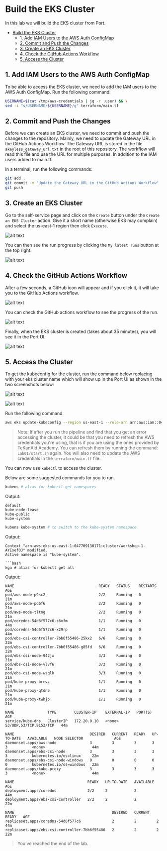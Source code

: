 # Build the EKS Cluster

In this lab we will build the EKS cluster from Port.

<!-- @import "[TOC]" {cmd="toc" depthFrom=1 depthTo=6 orderedList=false} -->

<!-- code_chunk_output -->

- [Build the EKS Cluster](#build-the-eks-cluster)
  - [1. Add IAM Users to the AWS Auth ConfigMap](#1-add-iam-users-to-the-aws-auth-configmap)
  - [2. Commit and Push the Changes](#2-commit-and-push-the-changes)
  - [3. Create an EKS Cluster](#3-create-an-eks-cluster)
  - [4. Check the GitHub Actions Workflow](#4-check-the-github-actions-workflow)
  - [5. Access the Cluster](#5-access-the-cluster)

<!-- /code_chunk_output -->

## 1. Add IAM Users to the AWS Auth ConfigMap

To be able to access the EKS cluster, we need to add the IAM users to the AWS Auth ConfigMap. Run the following command:

```bash
USERNAME=$(cat /tmp/aws-credentials | jq -r .user) && \
sed -i "s/USERNAME/${USERNAME}/g" terraform/main.tf
```

## 2. Commit and Push the Changes

Before we can create an EKS cluster, we need to commit and push the changes to the repository. Mainly, we need to update the Gateway URL in the GitHub Actions Workflow. The Gateway URL is stored in the file `akeyless_gateway_url.txt` in the root of this repository. The workflow will read this file and use the URL for multiple purposes. In addition to the IAM users added to main.tf.

In a terminal, run the following commands:

```bash
git add .
git commit -m "Update the Gateway URL in the GitHub Actions Workflow"
git push
```

## 3. Create an EKS Cluster

Go to the self-service page and click on the `Create` button under the `Create an EKS Cluster` action. Give it a short name (otherwise EKS may complain) and select the us-east-1 region then click `Execute`.

![alt text](../images/port-create-eks-cluster-execute.png)

You can then see the run progress by clicking the `My latest runs` button at the top right.

![alt text](../images/port-run-progress.png)

## 4. Check the GitHub Actions Workflow

After a few seconds, a GitHub icon will appear and if you click it, it will take you to the GitHub Actions workflow.

![alt text](../images/port-eks-cluster-in-progress.png)

You can check the GitHub actions workflow to see the progress of the run.

![alt text](../images/github-actions-progress.png)

Finally, when the EKS cluster is created (takes about 35 minutes), you will see it in the Port UI.

![alt text](../images/port-eks-cluster-success.png)

## 5. Access the Cluster

To get the kubeconfig for the cluster, run the command below replacing <your-eks-cluster-name> with your eks cluster name which will show up in the Port UI as shown in the two screenshots below:

![alt text](../images/port-eks-cluster-catalog-1.png)

![alt text](../images/port-eks-cluster-catalog-2.png)

Run the following command:

```bash
aws eks update-kubeconfig --region us-east-1 --role-arn arn:aws:iam::047709130171:role/github-actions-eks-role --name <your-eks-cluster-name>
```

> Note: If after you run the pipeline and find that you get an error accessing the cluster, it could be that you need to refresh the AWS credentials you're using, that is if you are using the ones provided by TeKanAid Academy. You can refresh them by running the command: `Lab01/start.sh` again. You will also need to update the AWS credentials in the `terraform/main.tf` file.

You can now use `kubectl` to access the cluster.

Below are some suggested commands for you to run.

```bash
kubens # alias for kubectl get namespaces
```

Output:
```
default
kube-node-lease
kube-public
kube-system
```

```bash
kubens kube-system # to switch to the kube-system namespace
```

Output:
```
Context "arn:aws:eks:us-east-1:047709130171:cluster/workshop-1-AYEsefOJ" modified.
Active namespace is "kube-system".

```bash
kga # alias for kubectl get all
```

Output:
```
NAME                                      READY   STATUS    RESTARTS   AGE
pod/aws-node-p9sc2                        2/2     Running   0          21m
pod/aws-node-pd6f6                        2/2     Running   0          21m
pod/aws-node-tltng                        2/2     Running   0          21m
pod/coredns-54d6f577c6-s6xfm              1/1     Running   0          44m
pod/coredns-54d6f577c6-x29rp              1/1     Running   0          44m
pod/ebs-csi-controller-7bb6f55486-25kx2   6/6     Running   0          22m
pod/ebs-csi-controller-7bb6f55486-g85fd   6/6     Running   0          22m
pod/ebs-csi-node-942jx                    3/3     Running   0          21m
pod/ebs-csi-node-vlvf6                    3/3     Running   0          21m
pod/ebs-csi-node-wsqlk                    3/3     Running   0          21m
pod/kube-proxy-brcvz                      1/1     Running   0          21m
pod/kube-proxy-qtdn5                      1/1     Running   0          21m
pod/kube-proxy-twhjb                      1/1     Running   0          21m

NAME               TYPE        CLUSTER-IP    EXTERNAL-IP   PORT(S)                  AGE
service/kube-dns   ClusterIP   172.20.0.10   <none>        53/UDP,53/TCP,9153/TCP   44m

NAME                                  DESIRED   CURRENT   READY   UP-TO-DATE   AVAILABLE   NODE SELECTOR              AGE
daemonset.apps/aws-node               3         3         3       3            3           <none>                     44m
daemonset.apps/ebs-csi-node           3         3         3       3            3           kubernetes.io/os=linux     22m
daemonset.apps/ebs-csi-node-windows   0         0         0       0            0           kubernetes.io/os=windows   22m
daemonset.apps/kube-proxy             3         3         3       3            3           <none>                     44m

NAME                                 READY   UP-TO-DATE   AVAILABLE   AGE
deployment.apps/coredns              2/2     2            2           44m
deployment.apps/ebs-csi-controller   2/2     2            2           22m

NAME                                            DESIRED   CURRENT   READY   AGE
replicaset.apps/coredns-54d6f577c6              2         2         2       44m
replicaset.apps/ebs-csi-controller-7bb6f55486   2         2         2       22m
```

> You've reached the end of the lab.